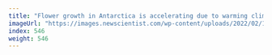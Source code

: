 ```yaml
---
title: "Flower growth in Antarctica is accelerating due to warming climate"
imageUrl: "https://images.newscientist.com/wp-content/uploads/2022/02/14150201/PRI_2235312052.jpg?width=600"
index: 546
weight: 546
---
```

